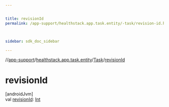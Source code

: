 ```yaml
---


title: revisionId
permalink: /app-support/healthstack.app.task.entity/-task/revision-id.html



sidebar: sdk_doc_sidebar

---
```



//[app-support](/app-support.html)/[healthstack.app.task.entity](../index.html)/[Task](index.html)/[revisionId](revision-id.html)



# revisionId



[androidJvm]\
val [revisionId](revision-id.html): [Int](https://kotlinlang.org/api/latest/jvm/stdlib/kotlin/-int/index.html)






